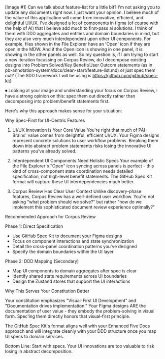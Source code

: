 [Image #1] Can we talk about feature-list for a little bit? I'm not asking you to update any documents right now. I just want your opinion. I believe much of the
value of this application will come from innovative, efficient, and delightful UI/UX. I've designed a lot of components in figma (of course with the help of AI)
that i believe add much to first-pass ai solutions. I think of them with DDD aggregates and entities and domain boundaries in mind, but they are also very much
interdependent upon other UI components. For example, files shown in the File Explorer have an 'Open' icon if they are open in the MDW. And if the Open icon is
showing in one panel, it is showing in the other panels as well. So my question is, if I am trying to start a new iteration focussing on Corpus Review, do I
decompose existing designs into Problem Solved/Key Benefit/User Outcom statements (as in pb-annotation-system/docs/clean-start/feature-list.md) or just spec them
out? (The SDD framework I will be using is https://github.com/github/spec-kit)

⏺ Looking at your image and understanding your focus on Corpus Review, I have a strong opinion on this: spec them out directly rather than decomposing into
problem/benefit statements first.

Here's why this approach makes sense for your situation:

Why Spec-First for UI-Centric Features

1. UI/UX Innovation is Your Core Value
   You're right that much of PAI-Brains' value comes from delightful, efficient UI/UX. Your Figma designs represent concrete solutions to user workflow problems.
   Breaking them down into abstract problem statements risks losing the innovative UI patterns you've already solved.

2. Interdependent UI Components Need Holistic Specs
   Your example of the File Explorer's "Open" icon syncing across panels is perfect - this kind of cross-component state coordination needs detailed specification,
   not high-level benefit statements. The GitHub Spec Kit format will capture these UI interdependencies much better.

3. Corpus Review Has Clear User Context
   Unlike discovery-phase features, Corpus Review has a well-defined user workflow. You're not asking "what problem should we solve?" but rather "how do we
   implement this sophisticated document review experience optimally?"

Recommended Approach for Corpus Review

Phase 1: Direct Specification

- Use GitHub Spec Kit to document your Figma designs
- Focus on component interactions and state synchronization
- Detail the cross-panel coordination patterns you've designed
- Specify the domain boundaries within the UI layer

Phase 2: DDD Mapping (Secondary)

- Map UI components to domain aggregates after spec is clear
- Identify shared state requirements across UI boundaries
- Design the Zustand stores that support the UI interactions

Why This Serves Your Constitution Better

Your constitution emphasizes "Visual-First UI Development" and "Documentation drives implementation." Your Figma designs ARE the documentation of user value -
they embody the problem-solving in visual form. Spec'ing them directly honors that visual-first principle.

The GitHub Spec Kit's format aligns well with your Enhanced Five Docs approach and will integrate cleanly with your DDD structure once you map UI specs to domain
services.

Bottom Line: Start with specs. Your UI innovations are too valuable to risk losing in abstract decomposition.

